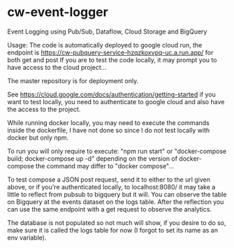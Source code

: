 # cw-event-logger

Event Logging using Pub/Sub, Dataflow, Cloud Storage and BigQuery


Usage: The code is automatically deployed to google cloud run, the endpoint is https://cw-pubquery-service-hzqzkoxvpq-uc.a.run.app/ for both get and post
If you are to test the code locally, it may prompt you to have access to the cloud project...

The master repository is for deployment only.

See https://cloud.google.com/docs/authentication/getting-started if you want to test locally, you need to authenticate to google cloud and also have the access to the project.

While running docker locally, you may need to execute the commands inside the dockerfile, I have not done so since I do not test locally with docker but only npm.

To run you will only require to execute: 
  "npm run start"
or
  "docker-compose build;
  docker-compose up -d"
depending on the version of docker-compose the command may differ to "docker compose"...

To test compose a JSON post request, send it to either to the url given above, or if you're authenticated locally, to localhost:8080/ it may take a little to reflect from pubsub to bigquery but it will.
You can observe the table on Bigquery at the events dataset on the logs table.
After the reflection you can use the same endpoint with a get request to observe the analytics.

The database is not populated so not much will show, if you desire to do so, make sure it is called the logs table for now (I forgot to set its name as an env variable).
